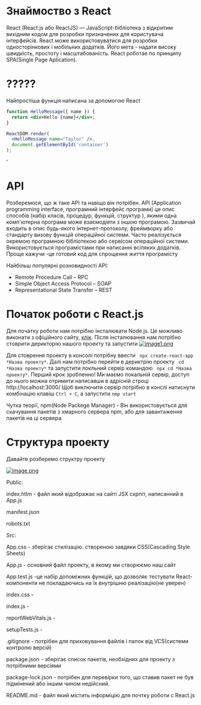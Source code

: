 
# Знаймоство з React #
React (React.js або ReactJS) — JavaScript-бібліотека з відкритим вихідним кодом для розробки призначених для користувача інтерфейсів. React може використовуватися для розробки односторінкових і мобільних додатків. Його мета - надати високу швидкість, простоту і масштабованість. React роботае по принципу SPA(Single Page Aplication).


# ????? #
Найпростіша функція написана за допомогою React

```jsx
function HelloMessage({ name }) {
  return <div>Hello {name}</div>;
}

ReactDOM.render(
  <HelloMessage name="Taylor" />,
  document.getElementById('container')
);
```
'

# API #
Розберемося, що ж таке API та навіщо він потрібен. API (Application programming interface, програмний інтерфейс програми) це опис способів (набір класів, процедур, функцій, структур ), якими одна комп'ютерна програма може взаємодіяти з іншою програмою. Зазвичай входить в опис будь-якого інтернет-протоколу, фреймворку або стандарту визову функцій операційної системи. Часто реалізується окремою програмною бібліотекою або сервісом операційної системи. Використовується програмістами при написанні всіляких додатків. 
Проще кажучи -це готовий код для спрощення життя програмісту

Найбільш популярні розновидності API:
* Remote Procedure Call – RPC
* Simple Object Access Protocol – SOAP
* Representational State Transfer – REST


# Початок роботи с React.js #
Для початку роботи нам потрібно інсталювати Node.js. Це можливо виконати з офіційного сайту, [клік](https://nodejs.org/uk/). Після інсталювання нам потрібно стоврити дерикторію нашого проекту та запустити 
[![image1.png](https://i.postimg.cc/sgHrQNCS/image1.png)](https://postimg.cc/YvFVT89q)

Для стоврення проекту в консолі потрібну ввести  ``` npx create-react-app *Назва проекту*```. Далі нам потрібно перейти в дериктрію проекту ``` cd *Назва проекту*``` та запустити локльний сервір командою  ``` npx cd *Назва проекту*```. Перший крок зробленно! Ми маємо локальній сервір, доступ до нього можна отримити написавши в адрісній строці 
http://localhost:3000/
Щоб виключити сервір потрібно в конслі натиснути комбінацію клавіш ``` Ctrl + C ```, а запустити ``` nmp start ```

Чутка теорії, npm(Node Packege Manager) - Він використовується для скачування пакетів з хмарного сервера npm, або для завантаження пакетів на ці сервера.

# Структура проекту #
Давайте розберемо структру проекту 

[![image.png](https://i.postimg.cc/J4710vWL/image.png)](https://postimg.cc/hhwF3Cjy)

Public:

index.htlm - файл який відображає на сайті JSX скрпіт, написанний в App.js

manifest.json

robots.txt

Src:

App.css - зберігає стилізацію. створеною завдяки CSS(Cascading Style Sheets)

App.js - основний файл проекту, в якому ми створюємо наш сайт

App.test.js -це набір допоміжних функцій, що дозволяє тестувати React-компоненти не покладаючись на їх внутрішню реалізацію(не уверен)

index.css -

index.js -

reportWebVitals.js -

setupTests.js -

.gitignore -  потрібен для приховування файлів і папок від VCS(системи контролю версій)

package.json - зберігає список пакетів, необхідних для проекту з потрібними версіями

package-lock.json - потрібен для перевірки того, що ставив пакет не був підмінений або іншим чином недійсний.

README.md - файл який містить інформіцію для почтку роботи с React.js







